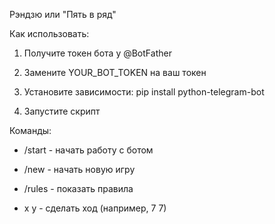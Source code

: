 Рэндзю или "Пять в ряд"

Как использовать:

1. Получите токен бота у @BotFather

2. Замените YOUR_BOT_TOKEN на ваш токен

3. Установите зависимости: pip install python-telegram-bot

4. Запустите скрипт

Команды:

- /start - начать работу с ботом

- /new - начать новую игру

- /rules - показать правила

- x y - сделать ход (например, 7 7)
